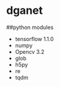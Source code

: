 # dganet

##python modules

 - tensorflow 1.1.0
 - numpy
 - Opencv 3.2
 - glob
 - h5py
 - re
 - tqdm 
